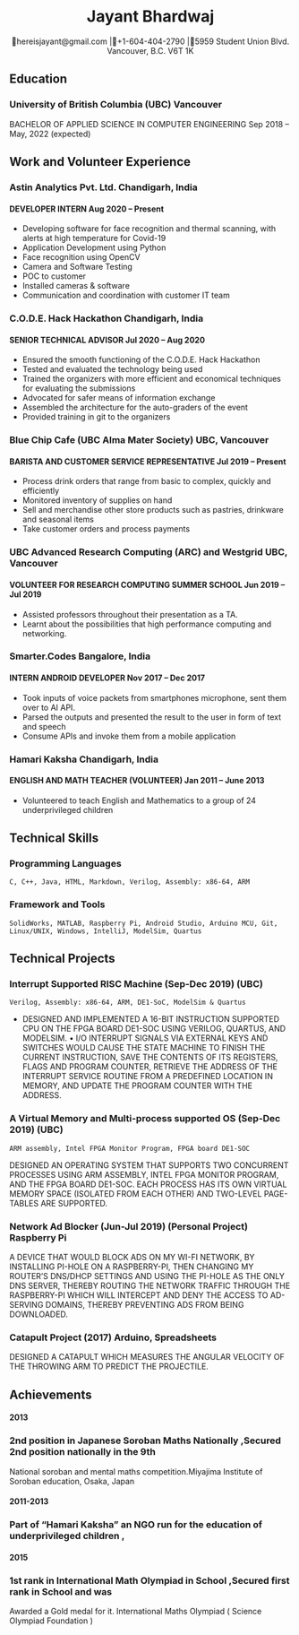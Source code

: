 <h1 align="center">
Jayant Bhardwaj
</h1>

<p align="center">
📧hereisjayant@gmail.com |📱+1-604-404-2790 |📍5959 Student Union Blvd. Vancouver, B.C. V6T 1K
</p>

## Education
### University of British Columbia (UBC) Vancouver
BACHELOR OF APPLIED SCIENCE IN COMPUTER ENGINEERING Sep 2018 – May, 2022 (expected)

## Work and Volunteer Experience

### **Astin Analytics Pvt. Ltd.**                              Chandigarh, India
#### DEVELOPER INTERN                                         Aug 2020 – Present

- Developing software for face recognition and thermal scanning, with alerts at high temperature for Covid-19
- Application Development using Python
- Face recognition using OpenCV
- Camera and Software Testing
- POC to customer
- Installed cameras & software
- Communication and coordination with customer IT team

### **C.O.D.E. Hack Hackathon**                                Chandigarh, India
#### SENIOR TECHNICAL ADVISOR                                Jul 2020 – Aug 2020

- Ensured the smooth functioning of the C.O.D.E. Hack Hackathon
- Tested and evaluated the technology being used
- Trained the organizers with more efficient and economical techniques for evaluating the submissions
- Advocated for safer means of information exchange
- Assembled the architecture for the auto-graders of the event
- Provided training in git to the organizers

### **Blue Chip Cafe (UBC Alma Mater Society)**                   UBC, Vancouver
#### BARISTA AND CUSTOMER SERVICE REPRESENTATIVE              Jul 2019 – Present

- Process drink orders that range from basic to complex, quickly and efficiently
- Monitored inventory of supplies on hand
- Sell and merchandise other store products such as pastries, drinkware and seasonal items
- Take customer orders and process payments


### **UBC Advanced Research Computing (ARC) and Westgrid**        UBC, Vancouver
#### VOLUNTEER FOR RESEARCH COMPUTING SUMMER SCHOOL          Jun 2019 – Jul 2019

- Assisted professors throughout their presentation as a TA.
- Learnt about the possibilities that high performance computing and networking.

### **Smarter.Codes**                                           Bangalore, India
#### INTERN ANDROID DEVELOPER                                Nov 2017 – Dec 2017

- Took inputs of voice packets from smartphones microphone, sent them over to AI API.
- Parsed the outputs and presented the result to the user in form of text and speech
- Consume APIs and invoke them from a mobile application

### **Hamari Kaksha**                                          Chandigarh, India
#### ENGLISH AND MATH TEACHER (VOLUNTEER)                   Jan 2011 – June 2013

- Volunteered to teach English and Mathematics to a group of 24 underprivileged children

## Technical Skills
### Programming Languages
```
C, C++, Java, HTML, Markdown, Verilog, Assembly: x86-64, ARM
```
### Framework and Tools

```
SolidWorks, MATLAB, Raspberry Pi, Android Studio, Arduino MCU, Git, Linux/UNIX, Windows, IntelliJ, ModelSim, Quartus
```
## Technical Projects

### Interrupt Supported RISC Machine (Sep-Dec 2019) (UBC)

```
Verilog, Assembly: x86-64, ARM, DE1-SoC, ModelSim & Quartus
```
- DESIGNED AND IMPLEMENTED A 16-BIT INSTRUCTION SUPPORTED CPU ON THE FPGA BOARD DE1-SOC USING
VERILOG, QUARTUS, AND MODELSIM.
• I/O INTERRUPT SIGNALS VIA EXTERNAL KEYS AND SWITCHES WOULD CAUSE
THE STATE MACHINE TO FINISH THE CURRENT INSTRUCTION, SAVE THE CONTENTS OF ITS REGISTERS, FLAGS AND
PROGRAM COUNTER, RETRIEVE THE ADDRESS OF THE INTERRUPT SERVICE ROUTINE FROM A PREDEFINED LOCATION
IN MEMORY, AND UPDATE THE PROGRAM COUNTER WITH THE ADDRESS.

### A Virtual Memory and Multi-process supported OS (Sep-Dec 2019) (UBC)
```
ARM assembly, Intel FPGA Monitor Program, FPGA board DE1-SOC
```
DESIGNED AN OPERATING SYSTEM THAT SUPPORTS TWO CONCURRENT PROCESSES USING ARM ASSEMBLY, INTEL
FPGA MONITOR PROGRAM, AND THE FPGA BOARD DE1-SOC. EACH PROCESS HAS ITS OWN VIRTUAL MEMORY SPACE
(ISOLATED FROM EACH OTHER) AND TWO-LEVEL PAGE-TABLES ARE SUPPORTED.

### Network Ad Blocker (Jun-Jul 2019) (Personal Project) Raspberry Pi

A DEVICE THAT WOULD BLOCK ADS ON MY WI-FI NETWORK, BY INSTALLING PI-HOLE ON A RASPBERRY-PI, THEN
CHANGING MY ROUTER’S DNS/DHCP SETTINGS AND USING THE PI-HOLE AS THE ONLY DNS SERVER, THEREBY
ROUTING THE NETWORK TRAFFIC THROUGH THE RASPBERRY-PI WHICH WILL INTERCEPT AND DENY THE ACCESS TO
AD-SERVING DOMAINS, THEREBY PREVENTING ADS FROM BEING DOWNLOADED.

### Catapult Project (2017) Arduino, Spreadsheets

DESIGNED A CATAPULT WHICH MEASURES THE ANGULAR VELOCITY OF THE THROWING ARM TO PREDICT THE
PROJECTILE.

## Achievements


#### 2013

### 2nd position in Japanese Soroban Maths Nationally ,Secured 2nd position nationally in the 9th
National soroban and mental maths competition.Miyajima Institute of Soroban education, Osaka, Japan

#### 2011-2013
### Part of “Hamari Kaksha” an NGO run for the education of underprivileged children ,

#### 2015
### 1st rank in International Math Olympiad in School ,Secured first rank in School and was
Awarded a Gold medal for it. International Maths Olympiad ( Science Olympiad Foundation )
